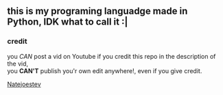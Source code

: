## this is my programing languadge made in Python, IDK what to call it :|

### credit
you _CAN_ post a vid on Youtube if you credit this repo in the description of the vid,\
you **CAN'T** publish you'r own edit anywhere!, even if you give credit.

[Natejoestev](https://github.com/Natejoestev)
